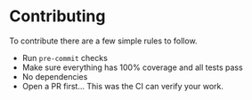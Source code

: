 # Contributing

To contribute there are a few simple rules to follow.

- Run `pre-commit` checks
- Make sure everything has 100% coverage and all tests pass
- No dependencies
- Open a PR first... This was the CI can verify your work.
